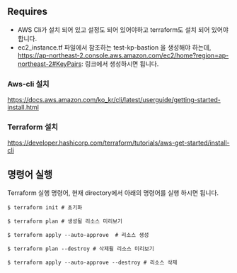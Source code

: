 ## Requires 
* AWS Cli가 설치 되어 있고 설정도 되어 있어야하고 terraform도 설치 되어 있어야 합니다.
* ec2_instance.tf 파일에서 참조하는 test-kp-bastion 을 생성해야 하는데, https://ap-northeast-2.console.aws.amazon.com/ec2/home?region=ap-northeast-2#KeyPairs: 링크에서 생성하시면 됩니다.

### Aws-cli 설치
https://docs.aws.amazon.com/ko_kr/cli/latest/userguide/getting-started-install.html
### Terraform 설치
https://developer.hashicorp.com/terraform/tutorials/aws-get-started/install-cli

## 명령어 실행
Terraform 실행 명령어, 현재 directory에서 아래의 명령어를 실행 하시면 됩니다.
```shell
$ terraform init # 초기화

$ terraform plan # 생성될 리소스 미리보기

$ terraform apply --auto-approve  # 리소스 생성

$ terraform plan --destroy # 삭제될 리소스 미리보기

$ terraform apply --auto-approve --destroy # 리소스 삭제
```
